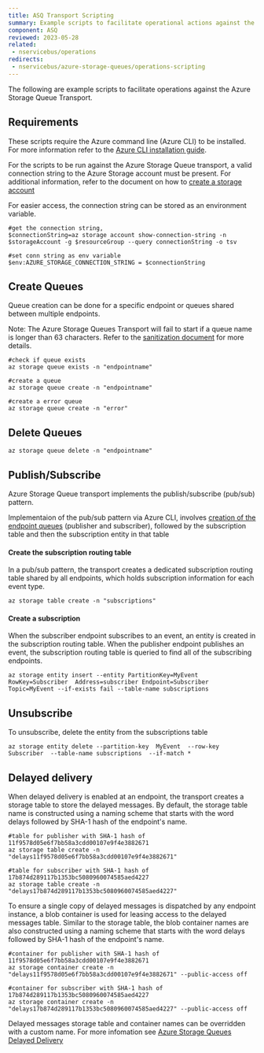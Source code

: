 ```yaml
---
title: ASQ Transport Scripting
summary: Example scripts to facilitate operational actions against the Azure Storage Queue Transport.
component: ASQ
reviewed: 2023-05-28
related:
 - nservicebus/operations
redirects:
 - nservicebus/azure-storage-queues/operations-scripting
---
```


The following are example scripts to facilitate operations against the Azure Storage Queue Transport.

## Requirements

These scripts require the Azure command line (Azure CLI) to be installed. For more information refer to the [Azure CLI installation guide](https://learn.microsoft.com/en-us/cli/azure/install-azure-cli).

For the scripts to be run against the Azure Storage Queue transport, a  valid connection string to the Azure Storage account must be present. For additional information, refer to the document on how to [create a storage account](https://learn.microsoft.com/en-us/azure/storage/common/storage-account-create?tabs=azure-portal) 

For easier access, the connection string can be stored as an environment variable.

```
#get the connection string, 
$connectionString=az storage account show-connection-string -n $storageAccount -g $resourceGroup --query connectionString -o tsv

#set conn string as env variable
$env:AZURE_STORAGE_CONNECTION_STRING = $connectionString
```

## Create Queues

Queue creation can be done for a specific endpoint or queues shared between multiple endpoints.

Note: The Azure Storage Queues Transport will fail to start if a queue name is longer than 63 characters. Refer to the [sanitization document](/transports/azure-storage-queues/sanitization.md) for more details.

```
#check if queue exists
az storage queue exists -n "endpointname"

#create a queue
az storage queue create -n "endpointname"

#create a error queue
az storage queue create -n "error"
```

## Delete Queues

```
az storage queue delete -n "endpointname"
```

## Publish/Subscribe

Azure Storage Queue transport implements the publish/subscribe (pub/sub) pattern. 

Implementaion of the pub/sub pattern via Azure CLI, involves [creation of the endpoint queues](/transports/azure-storage-queues/operations-scripting.md#create-queues) (publisher and subscriber), followed by the subscription table and then the subscription entity in that table

#### Create the subscription routing table

In a pub/sub pattern, the transport creates a dedicated subscription routing table shared by all endpoints, which holds subscription information for each event type.

```
az storage table create -n "subscriptions"
```

#### Create a subscription

When the subscriber endpoint subscribes to an event, an entity is created in the subscription routing table.
When the publisher endpoint publishes an event, the subscription routing table is queried to find all of the subscribing endpoints.

```
az storage entity insert --entity PartitionKey=MyEvent RowKey=Subscriber  Address=subscriber Endpoint=Subscriber Topic=MyEvent --if-exists fail --table-name subscriptions
```

## Unsubscribe

To unsubscribe, delete the entity from the subscriptions table

```
az storage entity delete --partition-key  MyEvent  --row-key  Subscriber  --table-name subscriptions  --if-match *
```

## Delayed delivery

When delayed delivery is enabled at an endpoint, the transport creates a storage table to store the delayed messages. 
By default, the storage table name is constructed using a naming scheme that starts with the word delays followed by SHA-1 hash of the endpoint's name.

```
#table for publisher with SHA-1 hash of 11f9578d05e6f7bb58a3cdd00107e9f4e3882671
az storage table create -n "delays11f9578d05e6f7bb58a3cdd00107e9f4e3882671"

#table for subscriber with SHA-1 hash of 17b874d289117b1353bc5080960074585aed4227
az storage table create -n "delays17b874d289117b1353bc5080960074585aed4227" 
```

To ensure a single copy of delayed messages is dispatched by any endpoint instance, a blob container is used for leasing access to the delayed messages table.
Similar to  the storage table, the blob container names are also constructed using a naming scheme that starts with the word delays followed by SHA-1 hash of the endpoint's name.

```
#container for publisher with SHA-1 hash of 11f9578d05e6f7bb58a3cdd00107e9f4e3882671
az storage container create -n "delays11f9578d05e6f7bb58a3cdd00107e9f4e3882671" --public-access off

#container for subscriber with SHA-1 hash of 17b874d289117b1353bc5080960074585aed4227
az storage container create -n "delays17b874d289117b1353bc5080960074585aed4227" --public-access off
```

Delayed messages storage table and container names can be overridden with a custom name. For more infomation see [Azure Storage Queues Delayed Delivery](/transports/azure-storage-queues/delayed-delivery.md#how-it-works-overriding-tablecontainer-name)


